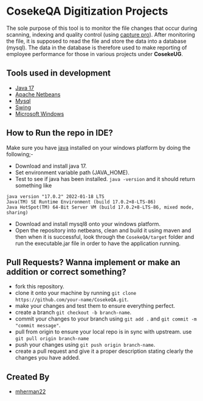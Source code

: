 # CosekeQA Digitization Projects
The sole purpose of this tool is to monitor the file changes that occur during scanning, indexing and quality control (using [capture pro](https://www.alarisworld.com/en-us/solutions/software/document-scanning-software/capture-pro-software)). 
After monitoring the file, it is supposed to read the file and store the data into a database (mysql). The data in the database is therefore used to make reporting of employee performance for those in various projects under **CosekeUG**.

## Tools used in development
- [Java 17](https://www.oracle.com/java/technologies/javase/jdk17-archive-downloads.html)
- [Apache Netbeans](https://netbeans.apache.org/)
- [Mysql](https://www.mysql.com/)
- [Swing](https://en.wikipedia.org/wiki/Swing_(Java))
- [Microsoft Windows](https://www.microsoft.com/software-download/windows10)

## How to Run the repo in IDE?
Make sure you have [java](https://www.oracle.com/java/) installed on your windows platform by doing the following;-
- Download and install java 17.
- Set environment variable path (JAVA_HOME).
- Test to see if java has been installed. `java -version` and it should return something like
```
java version "17.0.2" 2022-01-18 LTS
Java(TM) SE Runtime Environment (build 17.0.2+8-LTS-86)
Java HotSpot(TM) 64-Bit Server VM (build 17.0.2+8-LTS-86, mixed mode, sharing)
```
- Download and install mysql8 onto your windows platform.
- Open the repository into netbeans, clean and build it using maven and then when it is successful, look through the `CosekeQA/target` folder and run the executable.jar file in order to have the application running.

## Pull Requests? Wanna implement or make an addition or correct something?
- fork this repository.
- clone it onto your machine by running `git clone https://github.com/your-name/CosekeQA.git`.
- make your changes and test them to ensure everything perfect.
- create a branch `git checkout -b branch-name`.
- commit your changes to your branch using `git add .` and  `git commit -m "commit message"`.
- pull from origin to ensure your local repo is in sync with upstream. use `git pull origin branch-name`
- push your changes using `git push origin branch-name`.
- create a pull request and give it a proper description stating clearly the changes you have added.

## Created By
- [mherman22](https://github.com/mherman22)
